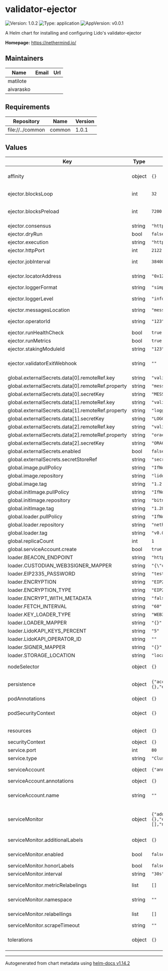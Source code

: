 
# validator-ejector

![Version: 1.0.2](https://img.shields.io/badge/Version-1.0.2-informational?style=flat-square) ![Type: application](https://img.shields.io/badge/Type-application-informational?style=flat-square) ![AppVersion: v0.0.1](https://img.shields.io/badge/AppVersion-v0.0.1-informational?style=flat-square)

A Helm chart for installing and configuring Lido's validator-ejector

**Homepage:** <https://nethermind.io/>

## Maintainers

| Name | Email | Url |
| ---- | ------ | --- |
| matilote |  |  |
| aivarasko |  |  |

## Requirements

| Repository | Name | Version |
|------------|------|---------|
| file://../common | common | 1.0.1 |

## Values

| Key | Type | Default | Description |
|-----|------|---------|-------------|
| affinity | object | `{}` | Affinity for pod assignment ref: https://kubernetes.io/docs/concepts/configuration/assign-pod-node/#affinity-and-anti-affinity  |
| ejector.blocksLoop | int | `32` | Amount of blocks to load events from on every poll. Defaults to 1 epoch |
| ejector.blocksPreload | int | `7200` | Amount of blocks to load events from on start. Increase if daemon was not running for some time. Defaults to a day of blocks |
| ejector.consensus | string | `"http://localhost:4000"` | Ethereum Consensus Node endpoint |
| ejector.dryRun | bool | `false` | Run the service without actually sending out exit messages |
| ejector.execution | string | `"http://localhost:8545"` | Ethereum Execution Node endpoint |
| ejector.httpPort | int | `2122` | Port to serve metrics and health check on |
| ejector.jobInterval | int | `384000` | Time interval in milliseconds to run checks. Defaults to time of 1 epoch |
| ejector.locatorAddress | string | `"0x12cd349E19Ab2ADBE478Fc538A66C059Cf40CFeC"` | Address of the Locator contract, can be found in the lido-dao repo |
| ejector.loggerFormat | string | `"simple"` | Simple or JSON log output: simple/json |
| ejector.loggerLevel | string | `"info"` | Severity level from which to start showing errors eg info will hide debug messages |
| ejector.messagesLocation | string | `"messages"` | Folder to load json exit message files from |
| ejector.operatorId | string | `"123"` | Operator ID in the Node Operators registry, easiest to get from Operators UI |
| ejector.runHealthCheck | bool | `true` | Enable health check endpoint |
| ejector.runMetrics | bool | `true` | Enable metrics endpoint |
| ejector.stakingModuleId | string | `"123"` | Staking Module ID for which operator ID is set |
| ejector.validatorExitWebhook | string | `""` | POST validator info to an endpoint instead of sending out an exit message in order to initiate an exit. Required if you are using webhook mode |
| global.externalSecrets.data[0].remoteRef.key | string | `"validatorEjectorSecrets"` |  |
| global.externalSecrets.data[0].remoteRef.property | string | `"message"` |  |
| global.externalSecrets.data[0].secretKey | string | `"MESSAGES_PASSWORD"` |  |
| global.externalSecrets.data[1].remoteRef.key | string | `"validatorEjectorSecrets"` |  |
| global.externalSecrets.data[1].remoteRef.property | string | `"loggerSecrets"` |  |
| global.externalSecrets.data[1].secretKey | string | `"LOGGER_SECRETS"` |  |
| global.externalSecrets.data[2].remoteRef.key | string | `"validatorEjectorSecrets"` |  |
| global.externalSecrets.data[2].remoteRef.property | string | `"oracleAddressesAllowlist"` |  |
| global.externalSecrets.data[2].secretKey | string | `"ORACLE_ADDRESSES_ALLOWLIST"` |  |
| global.externalSecrets.enabled | bool | `false` |  |
| global.externalSecrets.secretStoreRef | string | `"secretStoreRef"` |  |
| global.image.pullPolicy | string | `"IfNotPresent"` |  |
| global.image.repository | string | `"lidofinance/validator-ejector"` |  |
| global.image.tag | string | `"1.2.0"` |  |
| global.initImage.pullPolicy | string | `"IfNotPresent"` |  |
| global.initImage.repository | string | `"bitnami/kubectl"` |  |
| global.initImage.tag | string | `"1.28"` |  |
| global.loader.pullPolicy | string | `"IfNotPresent"` |  |
| global.loader.repository | string | `"nethermindeth/eth-exit-messages"` |  |
| global.loader.tag | string | `"v0.0.26"` |  |
| global.replicaCount | int | `1` |  |
| global.serviceAccount.create | bool | `true` |  |
| loader.BEACON_ENDPOINT | string | `"http://192.168.11.104:5052"` |  |
| loader.CUSTODIAN_WEB3SIGNER_MAPPER | string | `"{\"custodian1/second\": \"http://192.168.11.104:9110\"}"` |  |
| loader.EIP2335_PASSWORD | string | `"test"` |  |
| loader.ENCRYPTION | string | `"EIP2335"` |  |
| loader.ENCRYPTION_TYPE | string | `"EIP2335"` |  |
| loader.ENCRYPT_WITH_METADATA | string | `"false"` |  |
| loader.FETCH_INTERVAL | string | `"60"` |  |
| loader.KEY_LOADER_TYPE | string | `"WEB3SIGNER"` |  |
| loader.LOADER_MAPPER | string | `"{}"` |  |
| loader.LidoKAPI_KEYS_PERCENT | string | `"5"` |  |
| loader.LidoKAPI_OPERATOR_ID | string | `""` |  |
| loader.SIGNER_MAPPER | string | `"{}"` |  |
| loader.STORAGE_LOCATION | string | `"local/"` |  |
| nodeSelector | object | `{}` | Node labels for pod assignment ref: https://kubernetes.io/docs/user-guide/node-selection/  |
| persistence | object | `{"accessModes":["ReadWriteOnce"],"annotations":{},"enabled":true,"size":"5Gi","storageClassName":""}` | Whether or not to allocate persistent volume disk for the data directory. In case of node failure, the node data directory will still persist.  |
| podAnnotations | object | `{}` |  |
| podSecurityContext | object | `{}` | Pod Security Context ref: https://kubernetes.io/docs/tasks/configure-pod-container/security-context/  |
| resources | object | `{}` | Configure resource requests and limits. ref: http://kubernetes.io/docs/user-guide/compute-resources/  |
| securityContext | object | `{}` |  |
| service.port | int | `80` |  |
| service.type | string | `"ClusterIP"` |  |
| serviceAccount | object | `{"annotations":{},"name":""}` | ref: https://kubernetes.io/docs/tasks/configure-pod-container/configure-service-account/  |
| serviceAccount.annotations | object | `{}` | Annotations to add to the service account |
| serviceAccount.name | string | `""` | The name of the service account to use. If not set and create is true, a name is generated using the fullname template |
| serviceMonitor | object | `{"additionalLabels":{},"enabled":false,"honorLabels":false,"interval":"30s","metricRelabelings":[],"namespace":"","relabellings":[],"scrapeTimeout":""}` | Prometheus Service Monitor ref: https://github.com/coreos/prometheus-operator      https://github.com/coreos/prometheus-operator/blob/master/Documentation/api.md#endpoint  |
| serviceMonitor.additionalLabels | object | `{}` | Additional labels that can be used so ServiceMonitor resource(s) can be discovered by Prometheus  |
| serviceMonitor.enabled | bool | `false` | Create ServiceMonitor resource(s) for scraping metrics using PrometheusOperator  |
| serviceMonitor.honorLabels | bool | `false` | Specify honorLabels parameter to add the scrape endpoint  |
| serviceMonitor.interval | string | `"30s"` | The interval at which metrics should be scraped  |
| serviceMonitor.metricRelabelings | list | `[]` | Metrics RelabelConfigs to apply to samples before ingestion.  |
| serviceMonitor.namespace | string | `""` | The namespace in which the ServiceMonitor will be created  |
| serviceMonitor.relabellings | list | `[]` | Metrics RelabelConfigs to apply to samples before scraping.  |
| serviceMonitor.scrapeTimeout | string | `""` | The timeout after which the scrape is ended  |
| tolerations | object | `{}` | Tolerations for pod assignment ref: https://kubernetes.io/docs/concepts/configuration/taint-and-toleration/  |

----------------------------------------------
Autogenerated from chart metadata using [helm-docs v1.14.2](https://github.com/norwoodj/helm-docs/releases/v1.14.2)
